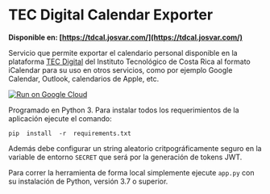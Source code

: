 # TEC Digital Calendar Exporter

**Disponible en: [https://tdcal.josvar.com/](https://tdcal.josvar.com/)**

Servicio que permite exportar el calendario personal disponible en la plataforma [TEC Digital](https://tecdigital.tec.ac.cr/) del Instituto Tecnológico de Costa Rica al formato iCalendar para su uso en otros servicios, como por ejemplo Google Calendar, Outlook, calendarios de Apple, etc.


[![Run on Google Cloud](https://storage.googleapis.com/cloudrun/button.svg)](https://console.cloud.google.com/cloudshell/editor?shellonly=true&cloudshell_image=gcr.io/cloudrun/button&cloudshell_git_repo=https://github.com/JosephTico/TEC-Digital-Calendar-Exporter.git)

Programado en Python 3. Para instalar todos los requerimientos de la aplicación ejecute el comando:

```
pip  install  -r  requirements.txt
```
Además debe configurar un string aleatorio critpográficamente seguro en la variable de entorno `SECRET` que será por la generación de tokens JWT.

Para correr la herramienta de forma local simplemente  ejecute `app.py` con su instalación de Python, versión 3.7 o superior.
